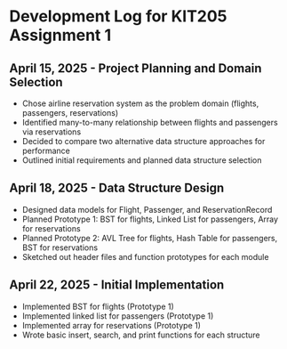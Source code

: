 # Development Log for KIT205 Assignment 1
## April 15, 2025 - Project Planning and Domain Selection
- Chose airline reservation system as the problem domain (flights, passengers, reservations)
- Identified many-to-many relationship between flights and passengers via reservations
- Decided to compare two alternative data structure approaches for performance
- Outlined initial requirements and planned data structure selection

## April 18, 2025 - Data Structure Design

- Designed data models for Flight, Passenger, and ReservationRecord
- Planned Prototype 1: BST for flights, Linked List for passengers, Array for reservations
- Planned Prototype 2: AVL Tree for flights, Hash Table for passengers, BST for reservations
- Sketched out header files and function prototypes for each module

## April 22, 2025 - Initial Implementation

- Implemented BST for flights (Prototype 1)
- Implemented linked list for passengers (Prototype 1)
- Implemented array for reservations (Prototype 1)
- Wrote basic insert, search, and print functions for each structure
